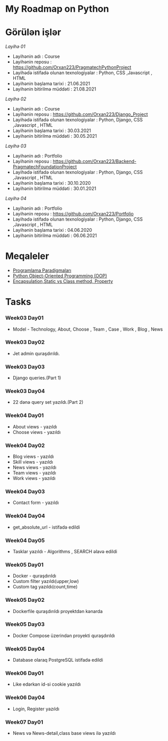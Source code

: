# My Roadmap on Python

# Görülən işlər
*Layihə 01*
- Layihənin adı : Course
- Layihənin reposu : https://github.com/Orxan223/PragmatechPythonProject
- Layihədə istifadə olunan texnologiyalar : Python,  CSS ,Javascript , HTML
- Layihənin başlama tarixi : 21.06.2021
- Layihənin bitirilmə müddəti : 21.08.2021


*Layihə 02*
- Layihənin adı : Course
- Layihənin reposu : https://github.com/Orxan223/Django_Project
- Layihədə istifadə olunan texnologiyalar : Python, Django,  CSS ,Javascript , HTML
- Layihənin başlama tarixi : 30.03.2021
- Layihənin bitirilmə müddəti : 30.05.2021



*Layihə 03*
- Layihənin adı : Portfolio
- Layihənin reposu : https://github.com/Orxan223/Backend-PragmatechFoundationProject
- Layihədə istifadə olunan texnologiyalar : Python, Django,  CSS ,Javascript , HTML
- Layihənin başlama tarixi : 30.10.2020
- Layihənin bitirilmə müddəti : 30.01.2021



*Layihə 04*
- Layihənin adı : Portfolio
- Layihənin reposu : https://github.com/Orxan223/Portfolio
- Layihədə istifadə olunan texnologiyalar : Python, Django,  CSS ,Javascript , HTML
- Layihənin başlama tarixi : 04.06.2020
- Layihənin bitirilmə müddəti : 06.06.2021

# Meqaleler
- [Programlama Paradigmaları](https://or-xan-2018.medium.com/programlama-paradigmalar%C4%B1-9f9b90eb3f25)
- [Python Object-Oriented Programming (OOP)](https://or-xan-2018.medium.com/python-object-oriented-programming-oop-a36349638cf1)
- [Encapsulation,Static vs Class method, Property](https://or-xan-2018.medium.com/oop-ea81eeb863bc)

# Tasks
### Week03 Day01
- Model - Technology, About, Choose , Team , Case , Work , Blog , News

### Week03 Day02
- Jet admin quraşdırıldı.

### Week03 Day03
- Django queries.(Part 1)

### Week03 Day04
- 22 dənə query set yazıldı.(Part 2)


### Week04 Day01
- About views - yazıldı
- Choose views - yazıldı

### Week04 Day02
- Blog views - yazıldı
- Skill views - yazıldı
- News views - yazıldı
- Team views - yazıldı
- Work views - yazıldı

### Week04 Day03
- Contact form - yazıldı

### Week04 Day04
- get_absolute_url - istifadə edildi

### Week04 Day05
- Tasklar yazıldı - Algorithms , SEARCH əlavə edildi


### Week05 Day01
- Docker - quraşdırıldı
- Custom filter yazıldı(upper,low)
- Custom tag yazıldı(count,time)

### Week05 Day02
- Dockerfile quraşdırıldı proyektdən kənarda


### Week05 Day03
- Docker Compose üzerindən proyekti quraşdırıldı


### Week05 Day04
- Database olaraq PostgreSQL istifadə edildi



### Week06 Day01
- Like edərkən id-si cookie yazıldı

### Week06 Day04
- Login, Register yazıldı

### Week07 Day01
- News və News-detail,class base views ilə yazıldı